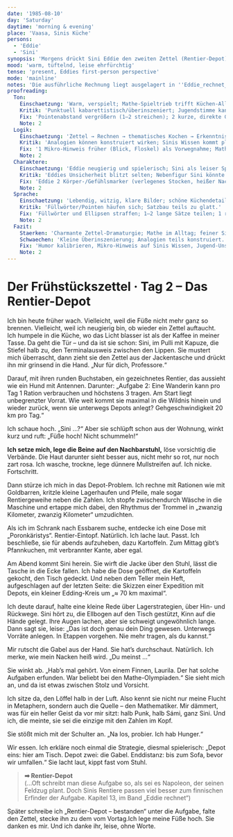 ```yaml
---
date: '1985-08-10'
day: 'Saturday'
daytime: 'morning & evening'
place: 'Vaasa, Sinis Küche'
persons:
  - 'Eddie'
  - 'Sini'
synopsis: 'Morgens drückt Sini Eddie den zweiten Zettel (Rentier‑Depot) in die Hand; tagsüber rechnet Eddie, pflegt die Füße und kocht thematisch – abends merkt sie: Sini hat ihre Fluchtmetapher bewusst gewählt und kennt den finnischen Erfinder der Aufgabe.'
mood: 'warm, tüftelnd, leise ehrfürchtig'
tense: 'present, Eddies first-person perspective'
mode: 'mainline'
notes: 'Die ausführliche Rechnung liegt ausgelagert in ''Eddie_rechnet_Tag2_Depots_und_Rentiere.md''.'
proofreading:
  Ton:
    Einschaetzung: 'Warm, verspielt; Mathe‑Spieltrieb trifft Küchen‑Alltag.'
    Kritik: 'Punktuell kabarettistisch/überinszeniert; Jugendstimme kann einen Hauch leiser, echter klingen.'
    Fix: 'Pointenabstand vergrößern (1–2 streichen); 2 kurze, direkte Gedankenfetzen (verlegen/unsicher) setzen; 1 Atempunkt vor Sinis Erkenntnis.'
    Note: 2
  Logik:
    Einschaetzung: 'Zettel → Rechnen → thematisches Kochen → Erkenntnis über Sinis Quelle: schlüssig.'
    Kritik: 'Analogien können konstruiert wirken; Sinis Wissen kommt plötzlich.'
    Fix: '1 Mikro‑Hinweis früher (Blick, Floskel) als Vorwegnahme; Mathe auf Skizze/Ergebnis verknappen (voller Beweis ausgelagert).'
    Note: 2
  Charaktere:
    Einschaetzung: 'Eddie neugierig und spielerisch; Sini als leiser Sparrings‑ und Denkanstoß.'
    Kritik: 'Eddies Unsicherheit blitzt selten; Nebenfigur Sini könnte 1 prägnantes Mini‑Detail bekommen (Stimme/Schulterstoß/Floskel).'
    Fix: 'Eddie 2 Körper-/Gefühlsmarker (verlegenes Stocken, heißer Nacken) beim Erwischt‑Werden; Sini 1 Signaturgeste/Floskel (z. B. „Professore“).'
    Note: 2
  Sprache:
    Einschaetzung: 'Lebendig, witzig, klare Bilder; schöne Küchendetails.'
    Kritik: 'Füllwörter/Pointen häufen sich; Satzbau teils zu glatt.'
    Fix: 'Füllwörter und Ellipsen straffen; 1–2 lange Sätze teilen; 1 rotziger Kurzsatz als Kontrast.'
    Note: 2
  Fazit:
    Staerken: 'Charmante Zettel‑Dramaturgie; Mathe im Alltag; feiner Sini‑Reveal.'
    Schwaechen: 'Kleine Überinszenierung; Analogien teils konstruiert.'
    Fix: 'Humor kalibrieren, Mikro‑Hinweis auf Sinis Wissen, Jugend‑Unsicherheit kurz zeigen; Sprache leicht straffen.'
    Note: 2
---
```


# Der Frühstückszettel · Tag 2 – Das Rentier-Depot

Ich bin heute früher wach. Vielleicht, weil die Füße nicht mehr ganz so brennen.
Vielleicht, weil ich neugierig bin, ob wieder ein Zettel auftaucht. Ich humpele
in die Küche, wo das Licht blasser ist als der Kaffee in meiner Tasse. Da geht
die Tür – und da ist sie schon: Sini, im Pulli mit Kapuze, die Stiefel halb zu,
den Terminalausweis zwischen den Lippen. Sie mustert mich überrascht, dann zieht
sie den Zettel aus der Jackentasche und drückt ihn mir grinsend in die Hand.
„Nur für dich, Professore.“

Darauf, mit ihren runden Buchstaben, ein gezeichnetes Rentier, das aussieht wie
ein Hund mit Antennen. Darunter: „Aufgabe 2: Eine Wanderin kann pro Tag 1 Ration
verbrauchen und höchstens 3 tragen. Am Start liegt unbegrenzter Vorrat. Wie weit
kommt sie maximal in die Wildnis hinein und wieder zurück, wenn sie unterwegs
Depots anlegt? Gehgeschwindigkeit 20 km pro Tag.“

Ich schaue hoch. „Sini …?“ Aber sie schlüpft schon aus der Wohnung, winkt kurz
und ruft: „Füße hoch! Nicht schummeln!“

**Ich setze mich, lege die Beine auf den Nachbarstuhl,** löse vorsichtig die
Verbände. Die Haut darunter sieht besser aus, nicht mehr so rot, nur noch zart
rosa. Ich wasche, trockne, lege dünnere Mullstreifen auf. Ich nicke.
Fortschritt.

Dann stürze ich mich in das Depot-Problem. Ich rechne mit Rationen wie mit
Goldbarren, kritzle kleine Lagerhaufen und Pfeile, male sogar Rentiergeweihe
neben die Zahlen. Ich stopfe zwischendurch Wäsche in die Maschine und ertappe
mich dabei, den Rhythmus der Trommel in „zwanzig Kilometer, zwanzig Kilometer“
umzudichten.

Als ich im Schrank nach Essbarem suche, entdecke ich eine Dose mit
„Poronkäristys“. Rentier-Eintopf. Natürlich. Ich lache laut. Passt. Ich
beschließe, sie für abends aufzuheben, dazu Kartoffeln. Zum Mittag gibt’s
Pfannkuchen, mit verbrannter Kante, aber egal.

Am Abend kommt Sini herein. Sie wirft die Jacke über den Stuhl, lässt die Tasche
in die Ecke fallen. Ich habe die Dose geöffnet, die Kartoffeln gekocht, den
Tisch gedeckt. Und neben dem Teller mein Heft, aufgeschlagen auf der letzten
Seite: die Skizzen einer Expedition mit Depots, ein kleiner Edding-Kreis um „≈
70 km maximal“.

Ich deute darauf, halte eine kleine Rede über Lagerstrategien, über Hin- und
Rückwege. Sini hört zu, die Ellbogen auf den Tisch gestützt, Kinn auf die Hände
gelegt. Ihre Augen lachen, aber sie schweigt ungewöhnlich lange. Dann sagt sie,
leise: „Das ist doch genau dein Ding gewesen. Unterwegs Vorräte anlegen. In
Etappen vorgehen. Nie mehr tragen, als du kannst.“

Mir rutscht die Gabel aus der Hand. Sie hat’s durchschaut. Natürlich. Ich merke,
wie mein Nacken heiß wird. „Du meinst …“

Sie winkt ab. „Hab’s mal gehört. Von einem Finnen, Laurila. Der hat solche
Aufgaben erfunden. War beliebt bei den Mathe-Olympiaden.“ Sie sieht mich an, und
da ist etwas zwischen Stolz und Vorsicht.

Ich sitze da, den Löffel halb in der Luft. Also kennt sie nicht nur meine Flucht
in Metaphern, sondern auch die Quelle – den Mathematiker. Mir dämmert, was für
ein heller Geist da vor mir sitzt: halb Punk, halb Sámi, ganz Sini. Und ich, die
meinte, sie sei die einzige mit den Zahlen im Kopf.

Sie stößt mich mit der Schulter an. „Na los, probier. Ich hab Hunger.“

Wir essen. Ich erkläre noch einmal die Strategie, diesmal spielerisch: „Depot
eins: hier am Tisch. Depot zwei: die Gabel. Enddistanz: bis zum Sofa, bevor wir
umfallen.“ Sie lacht laut, kippt fast vom Stuhl.

> **➡ Rentier-Depot**\
> (…Oft schreibt man diese Aufgabe so, als sei es Napoleon, der seinen Feldzug plant. Doch Sinis Rentiere passen viel besser zum finnischen Erfinder der Aufgabe. Kapitel 13, im Band „Eddie rechnet“)

Später schreibe ich „Rentier-Depot – bestanden“ unter die Aufgabe, falte den
Zettel, stecke ihn zu dem vom Vortag.Ich lege meine Füße hoch. Sie danken es
mir. Und ich danke ihr, leise, ohne Worte.
